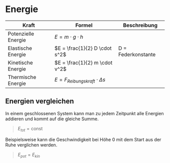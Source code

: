 # Energie

| Kraft               | Formel                                 | Beschreibung       |
| ------------------- | -------------------------------------- | ------------------ |
| Potenzielle Energie | $E = m \cdot g \cdot h$                |                    |
| Elastische Energie  | $E = \frac{1}{2} D \cdot s^2$          | D = Federkonstante |
| Kinetische Energie  | $E = \frac{1}{2} m \cdot v^2$          |                    |
| Thermische Energie  | $E = F_{Reibungskraft} \cdot \Delta s$ |                    |

## Energien vergleichen

In einem geschlossenen System kann man zu jedem Zeitpunkt alle Energien addieren und kommt auf die gleiche Summe.

> $E_{tot} = \text{const}$

Beispielsweise kann die Geschwindigkeit bei Höhe 0 mit dem Start aus der Ruhe verglichen werden.

> $E_{pot} = E_{kin}$
